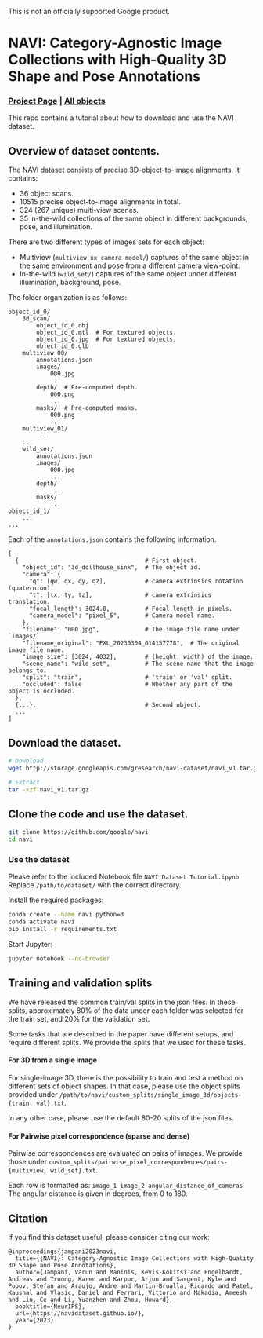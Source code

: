 This is not an officially supported Google product.

# NAVI: Category-Agnostic Image Collections with High-Quality 3D Shape and Pose Annotations
### [Project Page](https://navidataset.github.io/) | [All objects](https://docs.google.com/presentation/d/1LCWUBQHs3oGi1bwCQjgLm8-etV9Y8ldPSpFN0BLoi6o/)

This repo contains a tutorial about how to download and use the NAVI dataset.

## Overview of dataset contents.

The NAVI dataset consists of precise 3D-object-to-image alignments.
It contains:
- 36 object scans.
- 10515 precise object-to-image alignments in total.
- 324 (267 unique) multi-view scenes.
- 35 in-the-wild collections of the same object in different backgrounds, pose, and illumination.

There are two different types of images sets for each object:
- Multiview (`multiview_xx_camera-model/`) captures of the same object in the same environment and pose from a different camera view-point.
- In-the-wild (`wild_set/`) captures of the same object under different illumination, background, pose.

The folder organization is as follows:
```
object_id_0/
    3d_scan/
        object_id_0.obj
        object_id_0.mtl  # For textured objects.
        object_id_0.jpg  # For textured objects.
        object_id_0.glb
    multiview_00/
        annotations.json
        images/
            000.jpg
            ...
        depth/  # Pre-computed depth.
            000.png
            ...
        masks/  # Pre-computed masks.
            000.png
            ...
    multiview_01/
        ...
    ...
    wild_set/
        annotations.json
        images/
            000.jpg
            ...
        depth/
            ...
        masks/
            ...
object_id_1/
    ...
...
```

Each of the `annotations.json` contains the following information.
```
[
  {                                    # First object.
    "object_id": "3d_dollhouse_sink",  # The object id.
    "camera": {
      "q": [qw, qx, qy, qz],           # camera extrinsics rotation (quaternion).
      "t": [tx, ty, tz],               # camera extrinsics translation.
      "focal_length": 3024.0,          # Focal length in pixels.
      "camera_model": "pixel_5",       # Camera model name.
    },
    "filename": "000.jpg",             # The image file name under `images/`
    "filename_original": "PXL_20230304_014157778",  # The original image file name.
    "image_size": [3024, 4032],        # (height, width) of the image.
    "scene_name": "wild_set",          # The scene name that the image belongs to.
    "split": "train",                  # 'train' or 'val' split.
    "occluded": false                  # Whether any part of the object is occluded.
  },
  {...},                               # Second object.
  ...
]
```


## Download the dataset.

```bash
# Download
wget http://storage.googleapis.com/gresearch/navi-dataset/navi_v1.tar.gz

# Extract
tar -xzf navi_v1.tar.gz
```

## Clone the code and use the dataset.

```bash
git clone https://github.com/google/navi
cd navi
```

### Use the dataset
Please refer to the included Notebook file `NAVI Dataset Tutorial.ipynb`.
Replace `/path/to/dataset/` with the correct directory.

Install the required packages:
```bash
conda create --name navi python=3
conda activate navi
pip install -r requirements.txt
```

Start Jupyter:
```bash
jupyter notebook --no-browser
```


## Training and validation splits

We have released the common train/val splits in the json files.
In these splits, approximately 80% of the data under each folder was selected
for the train set, and 20% for the validation set.

Some tasks that are described in the paper have different setups, and require
different splits. We provide the splits that we used for these tasks. 

#### For 3D from a single image
For single-image 3D, there is the possibility to train and test a method on
different sets of object shapes. In that case, please use the object splits
provided under
`/path/to/navi/custom_splits/single_image_3d/objects-{train, val}.txt`.

In any other case, please use the default 80-20 splits of the json files.

#### For Pairwise pixel correspondence (sparse and dense)
Pairwise correspondences are evaluated on pairs of images.
We provide those under
`custom_splits/pairwise_pixel_correspondences/pairs-{multiview, wild_set}.txt`.

Each row is formatted as:
`image_1 image_2 angular_distance_of_cameras`
The angular distance is given in degrees, from 0 to 180.


## Citation

If you find this dataset useful, please consider citing our work:
```
@inproceedings{jampani2023navi,
  title={{NAVI}: Category-Agnostic Image Collections with High-Quality 3D Shape and Pose Annotations},
  author={Jampani, Varun and Maninis, Kevis-Kokitsi and Engelhardt, Andreas and Truong, Karen and Karpur, Arjun and Sargent, Kyle and Popov, Stefan and Araujo, Andre and Martin-Brualla, Ricardo and Patel, Kaushal and Vlasic, Daniel and Ferrari, Vittorio and Makadia, Ameesh and Liu, Ce and Li, Yuanzhen and Zhou, Howard},
  booktitle={NeurIPS},
  url={https://navidataset.github.io/},
  year={2023}
}
```
